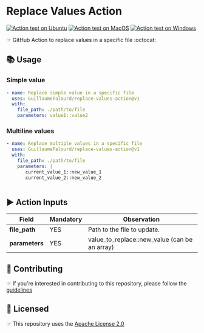 # Replace Values Action

<!-- markdownlint-disable MD013 -->
[![Action test on Ubuntu](https://github.com/GuillaumeFalourd/replace-values-action/actions/workflows/ubuntu_action_test.yml/badge.svg)](https://github.com/GuillaumeFalourd/replace-values-action/actions/workflows/ubuntu_action_test.yml) [![Action test on MacOS](https://github.com/GuillaumeFalourd/replace-values-action/actions/workflows/macos_action_test.yml/badge.svg)](https://github.com/GuillaumeFalourd/replace-values-action/actions/workflows/macos_action_test.yml) [![Action test on Windows](https://github.com/GuillaumeFalourd/replace-values-action/actions/workflows/windows_action_test.yml/badge.svg)](https://github.com/GuillaumeFalourd/replace-values-action/actions/workflows/windows_action_test.yml)
<!-- markdownlint-enable MD013 -->

☞ GitHub Action to replace values in a specific file :octocat:

## 📚 Usage

### Simple value

```yaml
- name: Replace simple value in a specific file
  uses: GuillaumeFalourd/replace-values-action@v1
  with:
    file_path: ./path/to/file
    parameters: value1::value2
```

### Multiline values

```yaml
- name: Replace multiple values in a specific file
  uses: GuillaumeFalourd/replace-values-action@v1
  with:
    file_path: ./path/to/file
    parameters: |
       current_value_1::new_value_1
       current_value_2::new_value_2
       
```

## ▶️ Action Inputs

Field | Mandatory | Observation
------------ | ------------  | -------------
**file_path** | YES | Path to the file to update.
**parameters** | YES | value_to_replace::new_value (can be an array)

## 🤝 Contributing

☞ If you're interested in contributing to this repository, please follow the [guidelines](https://github.com/GuillaumeFalourd/replace-values-action/blob/main/CONTRIBUTING.md)

## 🏅 Licensed

☞ This repository uses the [Apache License 2.0](https://github.com/GuillaumeFalourd/replace-values-action/blob/main/LICENSE)

<!-- ### Contribuidores

<a href="https://github.com/GuillaumeFalourd/replace-values-action/graphs/contributors">
  <img src="https://contrib.rocks/image?repo=GuillaumeFalourd/replace-values-action" />
</a>

(Criado com [contributors-img](https://contrib.rocks)) -->
